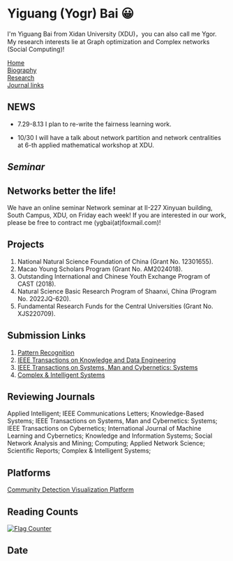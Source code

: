 
# Yiguang (Yogr) Bai 😀
I'm Yiguang Bai from Xidan University (XDU)，you can also call me Ygor. My research interests lie at Graph optimization and Complex networks (Social Computing)! 

<td id="layout-menu">
<div class="menu-item"><a href="index.html" class="current">Home</a></div>
<div class="menu-item"><a href="biography.html">Biography</a></div>
<div class="menu-item"><a href="publications.html">Research</a></div>
<div class="menu-item"><a href="Journal-links.md">Journal links</a></div>
</td>

<h2>NEWS</h2>
<div class="infoblock">
<div class="blockcontent">
<ul>
<li><p>7.29-8.13 I plan to re-write the fairness learning work. </p>
</li>
<li><p>10/30 I will have a talk about network partition and network centralities at 6-th applied mathematical workshop at XDU. </p>
</li>
</ul>
</div></div>

## ***Seminar***
## Networks better the life! 
We have an online seminar Network seminar at II-227 Xinyuan building, South Campus, XDU, on Friday each week! If you are interested in our work, please be free to contract me (ygbai(at)foxmail.com)!

<!--
## Preprint
1. **Bai Y**, Yuan J, Liu S, et al. Maximal Coverage of Check-in Deployments with Cost Limit: Theory and Practice. **Pattern Recognition**, Second-turn reviewing.

## Publications
1. **Bai Y**, Yuan J, Liu S, et al. [Variational community partition with novel network structure centrality prior](https://www.sciencedirect.com/science/article/pii/S0307904X19303087)[J]. **Applied Mathematical Modelling**, 2019, 75: 333-348
2. **Bai Y**, Liu S, Li Q, et al. [Cost-Aware Deployment of Check-In Nodes in Complex Networks](https://ieeexplore.ieee.org/document/9403406)[J]. **IEEE Transactions on Systems, Man, and Cybernetics: Systems**, Early Access, 2021.
3. **Bai Y**, Li Q, Fan Y, et al. Motif-h: a novel functional backbone extraction for directed networks[J]. **Complex & Intelligent Systems**, Early Access, 2021: 1-11.
4. **Bai Y**, Gong Y, Li Q, et al. NSKSD: Interdependent Network Dismantling via Nonlinear-metric[J]. **IEEE Transactions on Circuits and Systems II: Express Briefs**, Early Access, 2021.
5. **Bai Y**, Liu S, Zhang Z. Effective hybrid link-adding strategy to enhance network transport efficiency for scale-free networks[J]. **International Journal of Modern Physics C**, 2017, 28(08): 1750107.
6. **Bai Y**, Liu S, Zhang Z, et al. EBTM: An energy-balanced topology method for wireless sensor networks[J]. **Int. J. Innov. Comput. Inf. Control**, 2017, 13(5): 1453-1465.
7. Gong Y, Liu S, **Bai Y #**. Efficient parallel computing on the game theory-aware robust influence maximization problem[J]. **Knowledge-Based Systems**, 2021, 220: 106942. 
8. Li Y, Liu S, **Bai Y #**. Assessing Edge-Coupled Interdependent Network Disintegration via Rank Aggregation and Elite Enumeration[J]. **Chinese Physics B**, 2023.
9. Gong Y, Liu S, **Bai Y #**. A probability-driven structure-aware algorithm for influence maximization under independent cascade model[J]. **Physica A: Statistical Mechanics and its Applications**, 2021, 583: 126318.
10. Wang J, Liu S, Aljmiai A, **Bai Y #**. Detection of influential nodes with multi-scale information[J]. **Chinese Physics B**, 2021, 30(8): 088902.
-->
## Projects
1. National Natural Science Foundation of China (Grant No. 12301655).
2. Macao Young Scholars Program (Grant No. AM2024018).
3. Outstanding International and Chinese Youth Exchange Program of CAST (2018).
4. Natural Science Basic Research Program of Shaanxi, China (Program No. 2022JQ-620).
5. Fundamental Research Funds for the Central Universities (Grant No. XJS220709).
 
## Submission Links
1. [Pattern Recognition](https://www.editorialmanager.com/pr/default2.aspx)
2. [IEEE Transactions on Knowledge and Data Engineering](https://mc.manuscriptcentral.com/tkde-cs)
3. [IEEE Transactions on Systems, Man and Cybernetics: Systems](https://mc.manuscriptcentral.com/systems)
3. [Complex & Intelligent Systems](https://www.editorialmanager.com/cais/default2.aspx)

## Reviewing Journals
Applied Intelligent;  IEEE Communications Letters;  Knowledge-Based Systems;  IEEE Transactions on Systems, Man and Cybernetics: Systems;  IEEE Transactions on Cybernetics; International Journal of Machine Learning and Cybernetics;
Knowledge and Information Systems; Social Network Analysis and Mining; Computing; Applied Network Science; Scientific Reports; Complex & Intelligent Systems; 

## Platforms
[Community Detection Visualization Platform](http://120.79.66.124/)

## Reading Counts
<div>
<a href="https://info.flagcounter.com/p1E0"><img src="https://s01.flagcounter.com/map/p1E0/size_m/txt_000000/border_CCCCCC/pageviews_0/viewers_0/flags_0/" alt="Flag Counter" border="0"></a>
<div>

## Date
<div>
<div id="cc" class="easyui-calendar" style="width:180px;height:180px;"></div>
<div>
